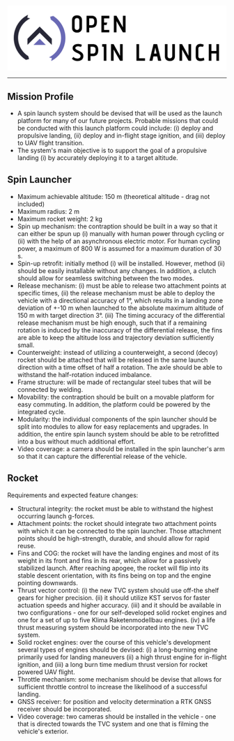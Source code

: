 ![](design/logos/open_spin_launch_logo_text.png)

------------------------------------------------

## Mission Profile

- A spin launch system should be devised that will be used as the launch platform for many of our future projects. Probable missions that could be conducted with this launch platform could include: (i) deploy and propulsive landing, (ii) deploy and in-flight stage ignition, and (iii) deploy to UAV flight transition.
- The system's main objective is to support the goal of a propulsive landing (i) by accurately deploying it to a target altitude. 

## Spin Launcher

- Maximum achievable altitude: 150 m (theoretical altitude - drag not included)
- Maximum radius: 2 m
- Maximum rocket weight: 2 kg
- Spin up mechanism: 
the contraption should be built in a way so that it can either be spun up  (i) manually with human power through cycling or (ii) with the help of an asynchronous electric motor. 
For human cycling power, a maximum of 800 W is assumed for a maximum duration of 30 s.
- Spin-up retrofit: initially method (i) will be installed. However, method (ii) should be easily installable without any changes. In addition, a clutch should allow for seamless switching between the two modes. 
- Release mechanism: (i) must be able to release two attachment points at specific times, (ii) the release mechanism must be able to deploy the vehicle with a directional accuracy of 1°, which results in a landing zone deviation of +-10 m when launched to the absolute maximum altitude of 150 m with target direction 3°. (iii) The timing accuracy of the differential release mechanism must be high enough, such that if a remaining rotation is induced by the inaccuracy of the differential release, the fins are able to keep the altitude loss and trajectory deviation sufficiently small. 
- Counterweight: instead of utilizing a counterweight, a second (decoy) rocket should be attached that will be released in the same launch direction with a time offset of half a rotation. The axle should be able to withstand the half-rotation induced imbalance. 
- Frame structure: will be made of rectangular steel tubes that will be connected by welding.
- Movability: the contraption should be built on a movable platform for easy commuting. In addition, the platform could be powered by the integrated cycle.  
- Modularity: the individual components of the spin launcher should be split into modules to allow for easy replacements and upgrades. In addition, the entire spin launch system should be able to be retrofitted into a bus without much additional effort. 
- Video coverage: a camera should be installed in the spin launcher's arm so that it can capture the differential release of the vehicle. 

## Rocket

Requirements and expected feature changes:

- Structural integrity: the rocket must be able to withstand the highest occurring launch g-forces. 
- Attachment points: the rocket should integrate two attachment points with which it can be connected to the spin launcher. Those attachment points should be high-strength, durable, and should allow for rapid reuse. 
- Fins and COG: the rocket will have the landing engines and most of its weight in its front and fins in its rear, which allow for a passively stabilized launch. After reaching apogee, the rocket will flip into its stable descent orientation, with its fins being on top and the engine pointing downwards. 
- Thrust vector control: (i) the new TVC system should use off-the shelf gears for higher precision. (ii) it should utilize KST servos for faster actuation speeds and higher accuracy. (iii) and it should be available in two configurations - one for our self-developed solid rocket engines and one for a set of up to five Klima Raketenmodellbau engines. (iv) a life thrust measuring system should be incorporated into the new TVC system. 
- Solid rocket engines: over the course of this vehicle's development several types of engines should be devised: (i) a long-burning engine primarily used for landing maneuvers (ii) a high thrust engine for in-flight ignition, and (iii) a long burn time medium thrust version for rocket powered UAV flight.  
- Throttle mechanism: some mechanism should be devise that allows for sufficient throttle control to increase the likelihood of a successful landing. 
- GNSS receiver: for position and velocity determination a RTK GNSS receiver should be incorporated. 
- Video coverage: two cameras should be installed in the vehicle - one that is directed towards the TVC system and one that is filming the vehicle's exterior. 
